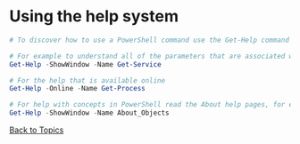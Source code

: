 # Using the help system

```PowerShell
# To discover how to use a PowerShell command use the Get-Help command

# For example to understand all of the parameters that are associated with the Get-Service command run the following command:
Get-Help -ShowWindow -Name Get-Service

# For the help that is available online
Get-Help -Online -Name Get-Process

# For help with concepts in PowerShell read the About help pages, for example:
Get-Help -ShowWindow -Name About_Objects 
```

[Back to Topics](../README.md#morning-session)
